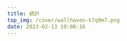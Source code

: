 ```yaml
---
title: 統計
top_img: /cover/wallhaven-k7q9m7.png
date: 2023-02-13 19:08:16
---
```


<!-- 文章发布时间统计图 -->
<div id="posts-chart" data-start="2018-12" style="border-radius: 8px; height: 300px; padding: 10px;"></div>
<!-- 文章标签统计图 -->
<div id="tags-chart" data-length="10" style="border-radius: 8px; height: 300px; padding: 10px;"></div>
<!-- 文章分类统计图 -->
<div id="categories-chart" data-parent="true" style="border-radius: 8px; height: 300px; padding: 10px;"></div>